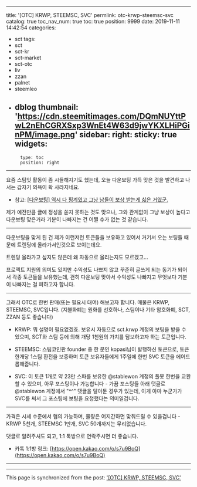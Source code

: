 
---
title: '[OTC] KRWP, STEEMSC, SVC'
permlink: otc-krwp-steemsc-svc
catalog: true
toc_nav_num: true
toc: true
position: 9999
date: 2019-11-11 14:42:54
categories:
- sct
tags:
- sct
- sct-kr
- sct-market
- sct-otc
- liv
- zzan
- palnet
- steemleo
- dblog
thumbnail: 'https://cdn.steemitimages.com/DQmNUYttPwL2nEhCGRXSxp3WnEt4W63d9jwYKXLHiPGinPM/image.png'
sidebar:
    right:
        sticky: true
widgets:
    -
        type: toc
        position: right
---


요즘 스팀잇 활동이 좀 시들해지기도 했는데, 오늘 다운보팅 가득 맞은 것을 발견하고 나서는 갑자기 의욕이 확 사라지네요.

* 참고: [[다운보팅] 역시 다 핑계였고 그냥 남들이 보상 받는게 싫은 거였군.](https://steemit.com/sct/@deer3/7aspy8)

제가 예전만큼 글에 정성을 쏟지 못하는 것도 맞으나, 그와 관계없이 그냥 보상이 높다고 다운보팅 맞은거라 기분이 나빠지는 건 어쩔 수가 없는 것 같습니다.

---

다운보팅을 맞게 된 건 제가 이런저런 토큰들을 보유하고 있어서 거기서 오는 보팅들 때문에 트렌딩에 올라가서인것으로 보이는데요.

트렌딩 올라가고 싶지도 않은데 왜 자동으로 올리는지도 모르겠고...

프로젝트 지원의 의미도 있지만 수익성도 나쁘지 않고 꾸준히 글쓰게 되는 동기가 되어서 각종 토큰들을 보유했는데, 괜히 다운보팅 맞아서 수익성도 나빠지고 무엇보다 기분이 나빠지는 걸 피하고자 합니다.

---

그래서 OTC로 한번 판매(또는 필요시 대여) 해보고자 합니다. 매물은 KRWP, STEEMSC, SVC입니다. (지불화폐는 원화를 선호하나, 스팀이나 기타 암호화폐, SCT, ZZAN 등도 좋습니다)

* KRWP: 뭐 설명이 필요없겠죠. 보유시 자동으로 sct.krwp 계정의 보팅을 받을 수 있으며, SCT와 스팀 등에 의해 개당 1천원의 가치를 담보하고자 하는 토큰입니다.

* STEEMSC: 스팀코인판 founder 중 한 분인 kopasi님이 발행하신 토큰으로, 토큰 한개당 1스팀 환전을 보증하며 토큰 보유자들에게 1주일에 한번 SVC 토큰을 에어드롭해줍니다. 

* SVC: 이 토큰 1개로 약 23만 스파를 보유한 @stablewon 계정의 풀봇 한번을 교환할 수 있으며, 아무 포스팅이나 가능합니다 - 가끔 포스팅들 아래 댓글로 @stablewon 계정에서 "^^" 댓글을 달아둔 경우가 있는데, 이게 아마 누군가가 SVC를 써서 그 포스팅에 보팅을 요청했다는 의미일겁니다.

---

가격은 시세 수준에서 협의 가능하며, 물량은 어지간하면 맞춰드릴 수 있을겁니다 - KRWP 5천개, STEEMSC 1만개, SVC 50개까지는 무리없습니다.

댓글로 알려주셔도 되고, 1:1 톡방으로 연락주시면 더 좋습니다.

* 카톡 1:1방 링크: [https://open.kakao.com/o/s7u9BoQ](https://open.kakao.com/o/s7u9BoQ)

---

- - -

This page is synchronized from the post: ['[OTC] KRWP, STEEMSC, SVC'](https://steemit.com/@glory7/otc-krwp-steemsc-svc)
